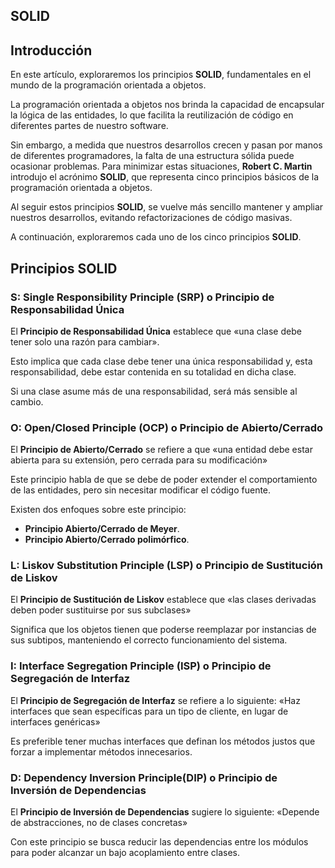 ## SOLID
## Introducción
En este artículo, exploraremos los principios **SOLID**, fundamentales en el mundo de la programación orientada a objetos.

La programación orientada a objetos nos brinda la capacidad de encapsular la lógica de las entidades, lo que facilita la reutilización de código en diferentes partes de nuestro software.

Sin embargo, a medida que nuestros desarrollos crecen y pasan por manos de diferentes programadores, la falta de una estructura sólida puede ocasionar problemas. Para minimizar estas situaciones, **Robert C. Martin** introdujo el acrónimo **SOLID**, que representa cinco principios básicos de la programación orientada a objetos.

Al seguir estos principios **SOLID**, se vuelve más sencillo mantener y ampliar nuestros desarrollos, evitando refactorizaciones de código masivas.

A continuación, exploraremos cada uno de los cinco principios **SOLID**.

## Principios SOLID
### S: Single Responsibility Principle (SRP) o Principio de Responsabilidad Única
El **Principio de Responsabilidad Única** establece que «una clase debe tener solo una razón para cambiar».

Esto implica que cada clase debe tener una única responsabilidad y, esta responsabilidad, debe estar contenida en su totalidad en dicha clase.

Si una clase asume más de una responsabilidad, será más sensible al cambio.

### O: Open/Closed Principle (OCP) o Principio de Abierto/Cerrado
El **Principio de Abierto/Cerrado** se refiere a que «una entidad debe estar abierta para su extensión, pero cerrada para su modificación»

Este principio habla de que se debe de poder extender el comportamiento de las entidades, pero sin necesitar modificar el código fuente.

Existen dos enfoques sobre este principio:

- **Principio Abierto/Cerrado de Meyer**.
- **Principio Abierto/Cerrado polimórfico**.

### L: Liskov Substitution Principle (LSP) o Principio de Sustitución de Liskov
El **Principio de Sustitución de Liskov** establece que «las clases derivadas deben poder sustituirse por sus subclases»

Significa que los objetos tienen que poderse reemplazar por instancias de sus subtipos, manteniendo el correcto funcionamiento del sistema.

### I: Interface Segregation Principle (ISP) o Principio de Segregación de Interfaz
El **Principio de Segregación de Interfaz** se refiere a lo siguiente: «Haz interfaces que sean específicas para un tipo de cliente, en lugar de interfaces genéricas»

Es preferible tener muchas interfaces que definan los métodos justos que forzar a implementar métodos innecesarios.

### D: Dependency Inversion Principle(DIP) o Principio de Inversión de Dependencias
El **Principio de Inversión de Dependencias** sugiere lo siguiente: «Depende de abstracciones, no de clases concretas»

Con este principio se busca reducir las dependencias entre los módulos para poder alcanzar un bajo acoplamiento entre clases.
